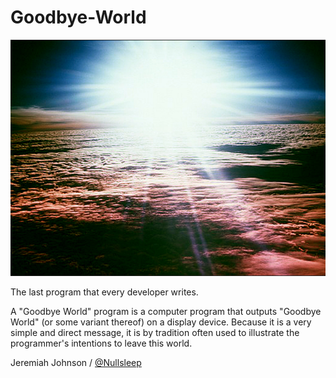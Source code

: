 Goodbye-World
=============

<img src="goodbye-world.jpg">

The last program that every developer writes.

A "Goodbye World" program is a computer program that outputs "Goodbye World" (or some variant thereof) on a display device. Because it is a very simple and direct message, it is by tradition often used to illustrate the programmer's intentions to leave this world.

Jeremiah Johnson / <a href="http://www.twitter.com/Nullsleep">@Nullsleep</a>

